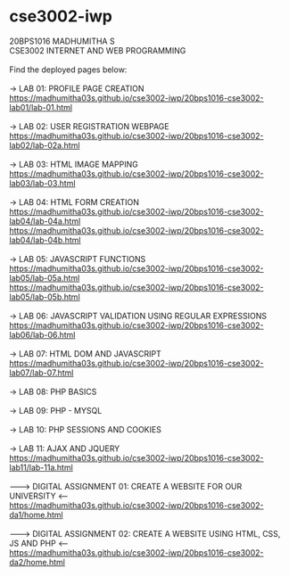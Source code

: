 # cse3002-iwp
20BPS1016 MADHUMITHA S<br/>
CSE3002 INTERNET AND WEB PROGRAMMING
<br/><br/>
Find the deployed pages below: <br/><br/>
-> LAB 01: PROFILE PAGE CREATION <br/>
https://madhumitha03s.github.io/cse3002-iwp/20bps1016-cse3002-lab01/lab-01.html 
<br/><br/>
-> LAB 02: USER REGISTRATION WEBPAGE <br/>
https://madhumitha03s.github.io/cse3002-iwp/20bps1016-cse3002-lab02/lab-02a.html
<br/><br/>
-> LAB 03: HTML IMAGE MAPPING <br/>
https://madhumitha03s.github.io/cse3002-iwp/20bps1016-cse3002-lab03/lab-03.html
<br/><br/>
-> LAB 04: HTML FORM CREATION <br/>
https://madhumitha03s.github.io/cse3002-iwp/20bps1016-cse3002-lab04/lab-04a.html
<br/>
https://madhumitha03s.github.io/cse3002-iwp/20bps1016-cse3002-lab04/lab-04b.html
<br/><br/>
-> LAB 05: JAVASCRIPT FUNCTIONS <br/>
https://madhumitha03s.github.io/cse3002-iwp/20bps1016-cse3002-lab05/lab-05a.html
<br/>
https://madhumitha03s.github.io/cse3002-iwp/20bps1016-cse3002-lab05/lab-05b.html
<br/><br/>
-> LAB 06: JAVASCRIPT VALIDATION USING REGULAR EXPRESSIONS <br/>
https://madhumitha03s.github.io/cse3002-iwp/20bps1016-cse3002-lab06/lab-06.html
<br/><br/>
-> LAB 07: HTML DOM AND JAVASCRIPT <br/>
https://madhumitha03s.github.io/cse3002-iwp/20bps1016-cse3002-lab07/lab-07.html
<br/><br/>
-> LAB 08: PHP BASICS
<br/><br/>
-> LAB 09: PHP - MYSQL
<br/><br/>
-> LAB 10: PHP SESSIONS AND COOKIES
<br/><br/>
-> LAB 11: AJAX AND JQUERY <br/>
https://madhumitha03s.github.io/cse3002-iwp/20bps1016-cse3002-lab11/lab-11a.html
<br/><br/>
---> DIGITAL ASSIGNMENT 01: CREATE A WEBSITE FOR OUR UNIVERSITY <--
<br/>
https://madhumitha03s.github.io/cse3002-iwp/20bps1016-cse3002-da1/home.html
<br/><br/>
---> DIGITAL ASSIGNMENT 02: CREATE A WEBSITE USING HTML, CSS, JS AND PHP <--
<br/>
https://madhumitha03s.github.io/cse3002-iwp/20bps1016-cse3002-da2/home.html
